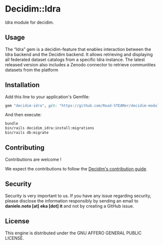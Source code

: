# Decidim::Idra

Idra module for decidim.

## Usage

The “Idra” gem is a decidim-feature that enables interaction between the Idra backend and the Decidim backend. It allows retrieving and displaying all federated dataset catalogs from a specific Idra instance. The latest released version also includes a Zenodo connector to retrieve communities datasets from the platform

## Installation

Add this line to your application's Gemfile:

```ruby
gem "decidim-idra", git: "https://github.com/Road-STEAMer/decidim-module-idra.git"
```

And then execute:

```bash
bundle
bin/rails decidim_idra:install:migrations
bin/rails db:migrate
```

## Contributing

Contributions are welcome !

We expect the contributions to follow the [Decidim's contribution guide](https://github.com/decidim/decidim/blob/develop/CONTRIBUTING.adoc).

## Security

Security is very important to us. If you have any issue regarding security, please disclose the information responsibly by sending an email to __daniele.noto [at] eka [dot] it__ and not by creating a GitHub issue.

## License

This engine is distributed under the GNU AFFERO GENERAL PUBLIC LICENSE.
